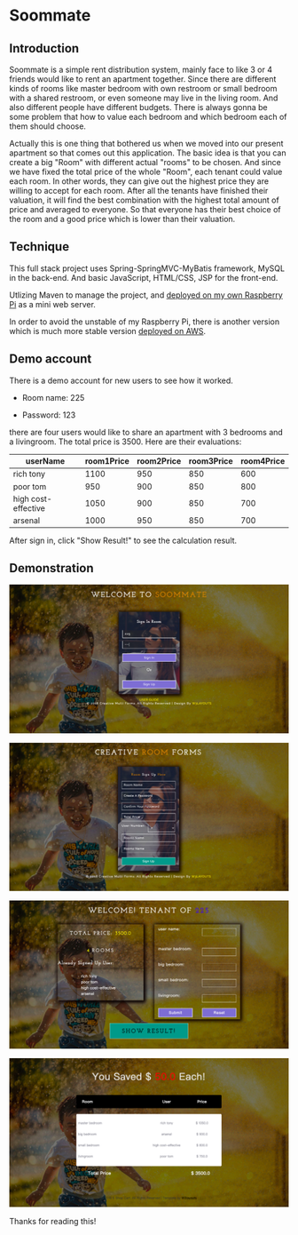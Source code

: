 # Soommate

## Introduction

Soommate is a simple rent distribution system, mainly face to like 3 or 4 friends would like to rent an apartment together. Since there are different kinds of rooms like master bedroom with own restroom or small bedroom with a shared restroom, or even someone may live in the living room. And also different people have different budgets. There is always gonna be some problem that how to value each bedroom and which bedroom each of them should choose.

Actually this is one thing that bothered us when we moved into our present apartment so that comes out this application. The basic idea is that you can create a big "Room" with different actual "rooms" to be chosen. And since we have fixed the total price of the whole "Room", each tenant could value each room. In other words, they can give out the highest price they are willing to accept for each room. After all the tenants have finished their valuation, it will find the best combination with the highest total amount of price and averaged to everyone. So that everyone has their best choice of the room and a good price which is lower than their valuation.  

## Technique

This full stack project uses Spring-SpringMVC-MyBatis framework, MySQL in the back-end. And basic JavaScript, HTML/CSS, JSP for the front-end. 

Utlizing Maven to manage the project, and [deployed on my own Raspberry Pi](http://71.69.162.72:27373/soommate/) as a mini web server. 

In order to avoid the unstable of my Raspberry Pi, there is another version which is much more stable version [deployed on AWS](http://54.67.103.167:8080/soommate/).

## Demo account
There is a demo account for new users to see how it worked. 

* Room name: 225

* Password: 123

there are four users would like to share an apartment with 3 bedrooms and a livingroom. The total price is 3500. Here are their evaluations:

userName | room1Price | room2Price | room3Price | room4Price
---------|------------|------------|------------|-----------
rich tony | 1100 | 950 | 850 | 600
poor tom | 950 | 900 | 850 | 800
high cost-effective | 1050 | 900 | 850 | 700
arsenal | 1000 | 950 | 850 | 700

After sign in, click "Show Result!" to see the calculation result.

## Demonstration

![sign-in](materials/sign-in.png)

![sign-up](materials/sign-up.png)

![valuation](materials/valuation.png)

![result](materials/result.png)

Thanks for reading this!
